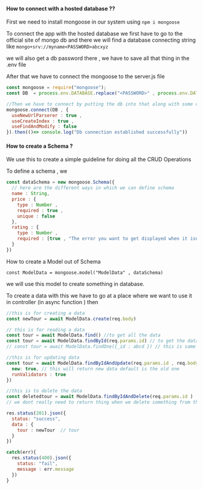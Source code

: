 #### How to connect with a hosted database ??
First we need to install mongoose in our system using
`npm i mongoose`

To connect the app with the hosted database we first have to go to the official site of mongo db and there we will find a database connecting string like
`mongo+srv://myname<PASSWORD>abcxyz`

we will also get a db password there , we have to save all that thing in the .env file

After that we have to connect the mongoose to the server.js file

```js
const mongoose = require("mongoose");
const DB  = process.env.DATABASE.replace("<PASSWORD>" , process.env.DATABASE_PASSWORD)

//Then we have to connect by putting the db into that along with some other things just to not get the deprecation warning
mongoose.connect(DB , {
  useNewUrlParserer : true ,
  useCreateIndex : true ,
  useFindAndModify : false
}).then(()=> console.log("Db connection established successfully"))
```

#### How to create a Schema ?
We use this to create a simple guideline for doing all the CRUD Operations

To define a schema , we 

```js
const dataSchema = new mongoose.Schema({
  // here are the different ways in which we can define schema
  name : String,
  price : {
    type : Number , 
    required : true ,
    unique : false
  },
  rating : {
    type : Number , 
    required : [true , "The error you want to get displayed when it isn't true"]
  }
})
```

How to create a Model out of Schema

`const ModelData = mongoose.model("ModelData" , dataSchema)`

we will use this model to create something in database.

To create a data with this we have to go at a place where we want to use it in controller (in async function ) then

```js
//this is for creating a data
const newTour = await ModelData.create(req.body)

// this is for reading a data
const tour = await ModelData.find() //to get all the data
const tour = await ModelData.findById(req.params.id) // to get the data by id
// const tour = await ModelData.findOne({_id : abcd }) // this is same as above 

//this is for updating data
const tour = await ModelData.findByIdAndUpdate(req.params.id , req.body , {
  new: true, // this will return new data default is the old one
  runValidators : true
})

//this is to delete the data
const deletedtour = await ModelData.findByIdAndDelete(req.params.id )
// we dont really need to return thing when we delete something from the api

res.status(201).json({
  status: "success",
  data : {
    tour : newTour  // tour
  }
})

catch(err){
  res.status(400).json({
    status: "fail",
    message : err.message
  })
}

```